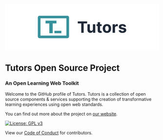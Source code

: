 <p align="center">
  <a href="https://tutors.dev">
    <picture>
      <source media="(prefers-color-scheme: dark)"  srcset="https://raw.githubusercontent.com/tutors-sdk/.github/main/profile/assets/tutors-dark.png">
      <source media="(prefers-color-scheme: light)" srcset="https://raw.githubusercontent.com/tutors-sdk/.github/main/profile/assets/tutors-light.png">
      <img alt="Text changing depending on mode. Light: 'Tutors Light Mode Logo' Dark: 'Tutors Dark Mode Logo'" src="./assets/tutors-light.png">
    </picture>    
  </a>
</p>

# Tutors Open Source Project

### An Open Learning Web Toolkit

Welcome to the GitHub profile of Tutors. Tutors is a collection of open source components & services supporting the creation of transformative learning experiences using open web standards.

You can find out more about the project on [our website](https://tutors.dev).

[![License: GPL v3](https://img.shields.io/badge/License-GPLv3-blue.svg)](https://www.gnu.org/licenses/gpl-3.0)

View our [Code of Conduct](https://github.com/tutors-sdk/tutors/blob/main/CODE_OF_CONDUCT.md) for contributors.
